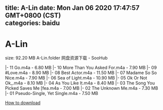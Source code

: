 
title: A-Lin
date: Mon Jan 06 2020 17:47:57 GMT+0800 (CST)    
categories: baidu
---

# A-Lin
size: 92.20 MB
 A-Lin.folder 网盘资源下载 - SooHub
 
|- 11 Go.m4a - 6.80 MB
|- 10 More Than You Asked For.m4a - 7.90 MB
|- 09 #Love.m4a - 8.90 MB
|- 08 Best Actor.m4a - 11.50 MB
|- 07 Madame So So Nice.m4a - 7.90 MB
|- 06 Sea of Light.m4a - 10.90 MB
|- 05 Ok Or Not Ok_.m4a - 8.10 MB
|- 04 As You Like It.m4a - 8.40 MB
|- 03 The Song You Picked Saves Me [fea.m4a - 7.00 MB
|- 02 The Unknown Me.m4a - 7.30 MB
|- 01 Pseudo-Single, Yet Single.m4a - 7.50 MB

[How to download](https://bpcam.bemobtrk.com/go/2ceec3aa-1ca2-46d6-b9ff-aaa5c184517c?jno=4748)